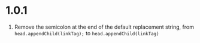 
# 1.0.1
1. Remove the semicolon at the end of the default replacement string, from `head.appendChild(linkTag);` to `head.appendChild(linkTag)`
